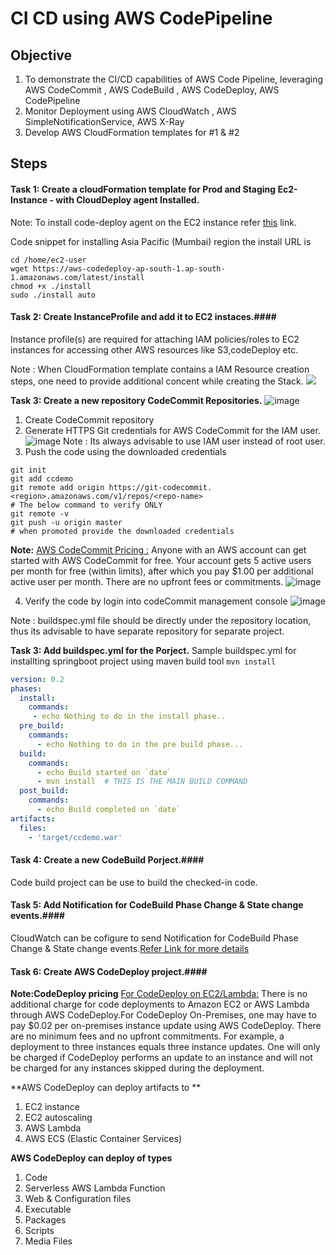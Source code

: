 # CI CD using AWS CodePipeline 

## Objective
1. To demonstrate the CI/CD capabilities of AWS Code Pipeline, leveraging AWS CodeCommit , AWS CodeBuild , AWS CodeDeploy, AWS CodePipeline 
2. Monitor Deployment using AWS CloudWatch , AWS SimpleNotificationService, AWS X-Ray
3. Develop AWS CloudFormation templates for #1 & #2


## Steps
#### Task 1: Create a cloudFormation template for Prod and Staging Ec2-Instance - with CloudDeploy agent Installed.

Note: To install code-deploy agent on the EC2 instance refer <a href="https://docs.aws.amazon.com/codedeploy/latest/userguide/codedeploy-agent-operations-install-linux.html" target="_blank">this</a> link.

Code snippet for installing Asia Pacific (Mumbai) region the install URL is 
```unix
cd /home/ec2-user
wget https://aws-codedeploy-ap-south-1.ap-south-1.amazonaws.com/latest/install
chmod +x ./install
sudo ./install auto
```

#### Task 2: Create InstanceProfile and add it to EC2 instaces.#### 
Instance profile(s) are required for attaching IAM policies/roles to EC2 instances for accessing other AWS resources like S3,codeDeploy etc. 

Note : When CloudFormation template contains a IAM Resource creation steps, one need to provide additional concent while creating the Stack.
![](https://user-images.githubusercontent.com/5097017/76581936-fac46d00-64fa-11ea-8786-f1b5da0846d1.png)

**Task 3: Create a new repository CodeCommit Repositories.** 
![image](https://user-images.githubusercontent.com/5097017/76603369-d1273800-6532-11ea-99fb-ff3ec7ce63cd.png)

1. Create CodeCommit repository 
2. Generate HTTPS Git credentials for AWS CodeCommit for the IAM user. 
![image](https://user-images.githubusercontent.com/5097017/76604331-91615000-6534-11ea-959c-8dfb59096421.png)
Note : Its always advisable to use IAM user instead of root user. 
3. Push the code using the downloaded credentials 
```git
git init
git add ccdemo
git remote add origin https://git-codecommit.<region>.amazonaws.com/v1/repos/<repo-name>
# The below command to verify ONLY
git remote -v 
git push -u origin master 
# when promoted provide the downloaded credentials 
```
**Note:** <u>AWS CodeCommit Pricing :</u> Anyone with an AWS account can get started with AWS CodeCommit for free. Your account gets 5 active users per month for free (within limits), after which you pay $1.00 per additional active user per month. There are no upfront fees or commitments.
![image](https://user-images.githubusercontent.com/5097017/76618526-c24e7e80-654e-11ea-96fe-e605ffc5712f.png)

4. Verify the code by login into codeCommit management console 
![image](https://user-images.githubusercontent.com/5097017/76675792-536f3500-65e3-11ea-8c71-2cbe67cbe554.png)

Note : buildspec.yml file should be directly under the repository location, thus its advisable to have separate repository for separate project. 

**Task 3: Add buildspec.yml for the Porject.** 
Sample buildspec.yml for installting springboot project using maven build tool ```mvn install```

```yml
version: 0.2
phases:
  install: 
    commands:
     - echo Nothing to do in the install phase..
  pre_build:
    commands:
      - echo Nothing to do in the pre build phase...
  build:
    commands:
      - echo Build started on `date`
      - mvn install  # THIS IS THE MAIN BUILD COMMAND 
  post_build:
    commands:
      - echo Build completed on `date`
artifacts:
  files:
    - 'target/ccdemo.war'
```


#### Task 4: Create a new CodeBuild Porject.#### 
Code build project can be use to build the checked-in code. 


#### Task 5: Add Notification for CodeBuild Phase Change & State change events.####  
CloudWatch can be cofigure to send Notification for CodeBuild Phase Change & State change events.<a href="https://docs.aws.amazon.com/codebuild/latest/userguide/sample-build-notifications.html" target="_blank">Refer Link for more details</a>


#### Task 6: Create AWS CodeDeploy project.####

**Note:CodeDeploy pricing**
<u>For CodeDeploy on EC2/Lambda:</u> There is no additional charge for code deployments to Amazon EC2 or AWS Lambda through AWS CodeDeploy.For CodeDeploy On-Premises, one may have to pay $0.02 per on-premises instance update using AWS CodeDeploy. There are no minimum fees and no upfront commitments. For example, a deployment to three instances equals three instance updates. One will only be charged if CodeDeploy performs an update to an instance and will not be charged for any instances skipped during the deployment.

**AWS CodeDeploy can deploy artifacts to **
1. EC2 instance 
2. EC2 autoscaling 
3. AWS Lambda 
4. AWS ECS (Elastic Container Services)

**AWS CodeDeploy can deploy of types**
1. Code 
2. Serverless AWS Lambda Function
3. Web & Configuration files 
4. Executable 
5. Packages
6. Scripts 
7. Media Files 

